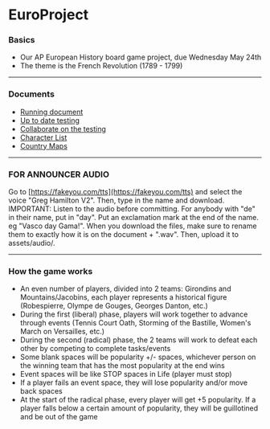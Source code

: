 # EuroProject
### Basics
* Our AP European History board game project, due Wednesday May 24th
* The theme is the French Revolution (1789 - 1799)
***
### Documents
* [Running document](https://docs.google.com/document/d/1tL0n1LpgVcL-f9zDoNwD9ST8ar9DLWaA2urSR2OfHf0/edit)
* [Up to date testing](https://codehs.com/sandbox/farrellyk958carlsbadusdnet/euro-project)
* [Collaborate on the testing](https://codehs.com/sandbox/farrellyk958carlsbadusdnet/euro-project?filepath=index.html&collaborate=-NV13LNHp_wo0dEWGfeu)
* [Character List](https://docs.google.com/document/d/1521H2Z9DEhB6DWuJIAbrzNGjMGIkJUKgRRajsLPZtwE/edit?usp=sharing)
* [Country Maps](https://docs.google.com/document/d/1XpBZ26uPh2eE4NzcoABDKbr2H-4O-NaL9guoSDfKov4/edit)
***
### FOR ANNOUNCER AUDIO
Go to [https://fakeyou.com/tts](https://fakeyou.com/tts) and select the voice "Greg Hamilton V2". Then, type in the name and download. IMPORTANT: Listen to the audio before committing. For anybody with "de" in their name, put in "day". Put an exclamation mark at the end of the name. eg "Vasco day Gama!". When you download the files, make sure to rename them to exactly how it is on the document + ".wav". Then, upload it to assets/audio/.
***
### How the game works
* An even number of players, divided into 2 teams: Girondins and Mountains/Jacobins, each player represents a historical figure (Robespierre, Olympe de Gouges, Georges Danton, etc.)
* During the first (liberal) phase, players will work together to advance through events (Tennis Court Oath, Storming of the Bastille, Women's March on Versailles, etc.)
* During the second (radical) phase, the 2 teams will work to defeat each other by competing to complete tasks/events
* Some blank spaces will be popularity +/- spaces, whichever person on the winning team that has the most popularity at the end wins
* Event spaces will be like STOP spaces in Life (player must stop)
* If a player fails an event space, they will lose popularity and/or move back spaces
* At the start of the radical phase, every player will get +5 popularity. If a player falls below a certain amount of popularity, they will be guillotined and be out of the game
